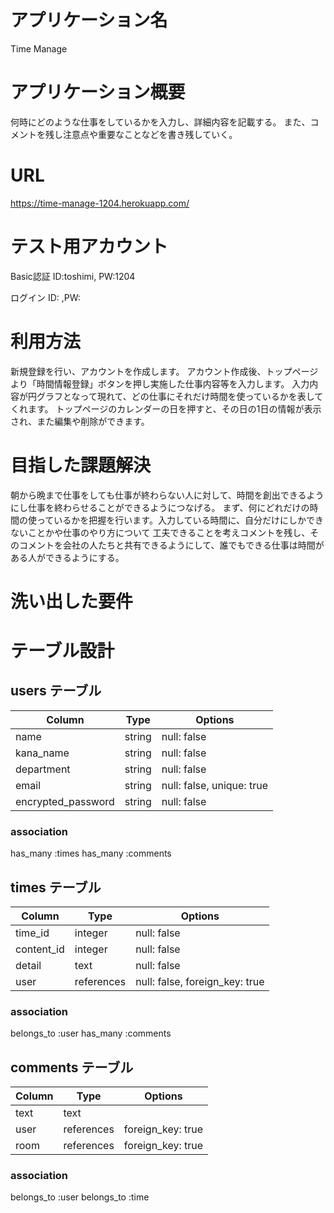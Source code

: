 # アプリケーション名
  Time Manage

# アプリケーション概要
  何時にどのような仕事をしているかを入力し、詳細内容を記載する。
  また、コメントを残し注意点や重要なことなどを書き残していく。

# URL
  https://time-manage-1204.herokuapp.com/

# テスト用アカウント
   Basic認証 ID:toshimi, PW:1204
   
   ログイン   ID:       ,PW:

# 利用方法
  新規登録を行い、アカウントを作成します。
  アカウント作成後、トップページより「時間情報登録」ボタンを押し実施した仕事内容等を入力します。
  入力内容が円グラフとなって現れて、どの仕事にそれだけ時間を使っているかを表してくれます。
  トップページのカレンダーの日を押すと、その日の1日の情報が表示され、また編集や削除ができます。

# 目指した課題解決
  朝から晩まで仕事をしても仕事が終わらない人に対して、時間を創出できるようにし仕事を終わらせることができるようにつなげる。
  まず、何にどれだけの時間の使っているかを把握を行います。入力している時間に、自分だけにしかできないことかや仕事のやり方について
  工夫できることを考えコメントを残し、そのコメントを会社の人たちと共有できるようにして、誰でもできる仕事は時間がある人ができるようにする。

# 洗い出した要件



# テーブル設計

## users テーブル

| Column             | Type   | Options                   |
| ------------------ | ------ | ------------------------- |
| name               | string | null: false               |
| kana_name          | string | null: false               |
| department         | string | null: false               |
| email              | string | null: false, unique: true |
| encrypted_password | string | null: false               |

### association

has_many :times
has_many :comments

## times テーブル

| Column      | Type       | Options                        |
| ----------- | ---------- | ------------------------------ |
| time_id     | integer    | null: false                    |
| content_id  | integer    | null: false                    |
| detail      | text       | null: false                    |
| user        | references | null: false, foreign_key: true |

### association

belongs_to :user
has_many   :comments

## comments テーブル

| Column  | Type       | Options           |
| ------- | ---------- | ----------------- |
| text    | text       |                   |
| user    | references | foreign_key: true |
| room    | references | foreign_key: true |

### association

belongs_to :user
belongs_to :time
